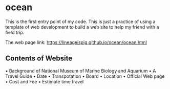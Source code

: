 # ocean

This is the first entry point of my code. This is just a practice of using a template of web development to build a web site to help my friend with a field trip. 

The web page link: https://lineageispig.github.io/ocean/ocean.html

## Contents of Website

• Background of National Museum of Marine Biology and Aquarium
• A Travel Guide
• Date
• Transpotation 
• Board
• Location
• Official Web page
• Cost and Fee
• Estimate time travel


